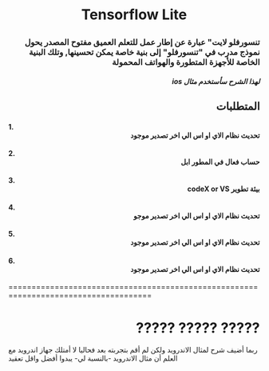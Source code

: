 # <p align="center">Tensorflow Lite</p>


### <div dir="rtl">تنسورفلو لايت" عبارة عن إطار عمل للتعلم العميق مفتوح المصدر يحول نموذج مدرب في "تنسورفلو" إلى بنية خاصة يمكن تحسينها, وتلك البنية الخاصة  للأجهزة المتطورة والهواتف المحمولة</div>



##### <div dir="rtl">لهذا الشرح سأستخدم مثال ios </div>

## <div dir="rtl">المتطلبات</div> 
#### 1. <div dir="rtl"> تحديث نظام الاي او اس الي اخر تصدير موجود</div>
#### 2. <div dir="rtl"> حساب فعال في المطور ابل</div>
#### 3. <div dir="rtl">بيئة تطوير codeX or VS </div>
#### 4. <div dir="rtl"> تحديث نظام الاي او اس الي اخر تصدير موجو</div>
#### 5. <div dir="rtl"> تحديث نظام الاي او اس الي اخر تصدير موجود</div>
#### 6. <div dir="rtl"> تحديث نظام الاي او اس الي اخر تصدير موجود</div>

=====================================================================================
# <div dir="rtl">????? ????? ?????</div> 




















ربما أضيف شرح لمثال الاندرويد ولكن لم أقم بتجربته بعد فحاليا لا أمتلك جهاز اندرويد  مع العلم أن مثال الاندرويد -بالنسبة لي- يبدوا أفضل واقل تعقيد 
 
